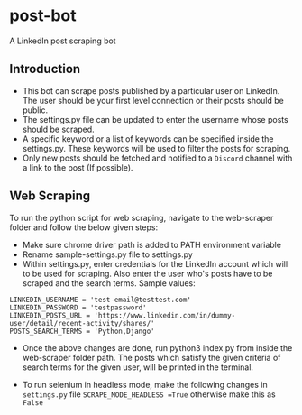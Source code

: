 # post-bot

A LinkedIn post scraping bot

## Introduction

- This bot can scrape posts published by a particular user on LinkedIn. The user should be your first level connection or their posts should be public.
- The settings.py file can be updated to enter the username whose posts should be scraped.
- A specific keyword or a list of keywords can be specified inside the settings.py. These keywords will be used to filter the posts for scraping.
- Only new posts should be fetched and notified to a `Discord` channel with a link to the post (If possible).

## Web Scraping

To run the python script for web scraping, navigate to the web-scraper folder and follow the below given steps:

- Make sure chrome driver path is added to PATH environment variable
- Rename sample-settings.py file to settings.py
- Within settings.py, enter credentials for the LinkedIn account which will to be used for scraping. Also enter the user who's posts have to be scraped and the search terms. Sample values:

`LINKEDIN_USERNAME = 'test-email@testtest.com'`  
`LINKEDIN_PASSWORD = 'testpassword'`  
`LINKEDIN_POSTS_URL = 'https://www.linkedin.com/in/dummy-user/detail/recent-activity/shares/'`  
`POSTS_SEARCH_TERMS = 'Python,Django'`

- Once the above changes are done, run python3 index.py from inside the web-scraper folder path. The posts which satisfy the given criteria of search terms for the given user, will be printed in the terminal.

- To run selenium in headless mode, make the following changes in `settings.py` file `SCRAPE_MODE_HEADLESS =True` otherwise make this as `False`
